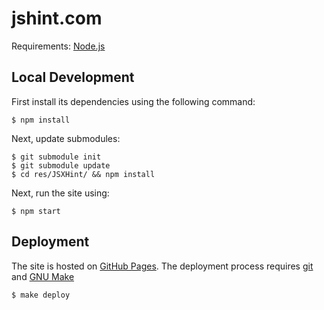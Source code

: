 # jshint.com

Requirements: [Node.js](http://nodejs.org)

## Local Development

First install its dependencies using the following command:

    $ npm install

Next, update submodules:

    $ git submodule init
    $ git submodule update
    $ cd res/JSXHint/ && npm install

Next, run the site using:

    $ npm start

## Deployment

The site is hosted on [GitHub Pages](https://pages.github.com/). The deployment
process requires [git](http://www.git-scm.com/) and [GNU
Make](https://www.gnu.org/software/make/)

    $ make deploy
